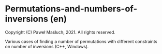 # Permutations-and-numbers-of-inversions (en)

Copyright (C) Paweł Maśluch, 2021. All rights reserved.

Various cases of finding a number of permutations with different constraints on number of inversions (C++, Windows).
